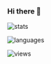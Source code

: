 ### Hi there 👋

![stats](https://github-readme-stats.vercel.app/api?username=reslear&hide=contribs&show_icons=true&theme=dark)

![languages](https://github-readme-stats.vercel.app/api/top-langs/?username=reslear&layout=compact&theme=dark)

![views](https://komarev.com/ghpvc/?username=reslear)

<!--
**reslear/reslear** is a ✨ _special_ ✨ repository because its `README.md` (this file) appears on your GitHub profile.

Here are some ideas to get you started:

- 🔭 I’m currently working on ...
- 🌱 I’m currently learning ...
- 👯 I’m looking to collaborate on ...
- 🤔 I’m looking for help with ...
- 💬 Ask me about ...
- 📫 How to reach me: ...
- 😄 Pronouns: ...
- ⚡ Fun fact: ...

12567
-->
